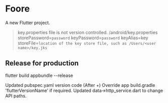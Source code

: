 # Foore

A new Flutter project.

> key.properties file is not version controlled.
/android/key.properties
storePassword=`password`
keyPassword=`password`
keyAlias=key
storeFile=`location of the key store file, such as /Users/<user name>/key.jks`

## Release for production

flutter build appbundle --release

Updated pubspec.yaml version code (After +)
Override app build.gradle 'flutterVersionName' if required.
Updated data->http_service.dart to change API paths.